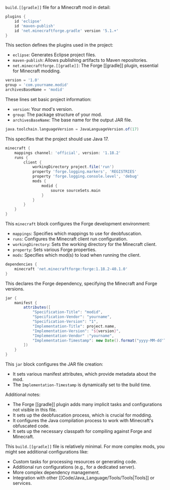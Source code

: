 `build.[[gradle]]` file for a Minecraft mod in detail:

```gradle
plugins {
    id 'eclipse'
    id 'maven-publish'
    id 'net.minecraftforge.gradle' version '5.1.+'
}
```
This section defines the plugins used in the project:
- `eclipse`: Generates Eclipse project files.
- `maven-publish`: Allows publishing artifacts to Maven repositories.
- `net.minecraftforge.[[gradle]]`: The Forge [[gradle]] plugin, essential for Minecraft modding.

```gradle
version = '1.0'
group = 'com.yourname.modid'
archivesBaseName = 'modid'
```
These lines set basic project information:
- `version`: Your mod's version.
- `group`: The package structure of your mod.
- `archivesBaseName`: The base name for the output JAR file.

```gradle
java.toolchain.languageVersion = JavaLanguageVersion.of(17)
```
This specifies that the project should use Java 17.

```gradle
minecraft {
    mappings channel: 'official', version: '1.18.2'
    runs {
        client {
            workingDirectory project.file('run')
            property 'forge.logging.markers', 'REGISTRIES'
            property 'forge.logging.console.level', 'debug'
            mods {
                modid {
                    source sourceSets.main
                }
            }
        }
    }
}
```
This `minecraft` block configures the Forge development environment:
- `mappings`: Specifies which mappings to use for deobfuscation.
- `runs`: Configures the Minecraft client run configuration.
- `workingDirectory`: Sets the working directory for the Minecraft client.
- `property`: Sets various Forge properties.
- `mods`: Specifies which mod(s) to load when running the client.

```gradle
dependencies {
    minecraft 'net.minecraftforge:forge:1.18.2-40.1.0'
}
```
This declares the Forge dependency, specifying the Minecraft and Forge versions.

```gradle
jar {
    manifest {
        attributes([
            "Specification-Title": "modid",
            "Specification-Vendor": "yourname",
            "Specification-Version": "1",
            "Implementation-Title": project.name,
            "Implementation-Version": "${version}",
            "Implementation-Vendor" :"yourname",
            "Implementation-Timestamp": new Date().format("yyyy-MM-dd'T'HH:mm:ssZ")
        ])
    }
}
```
This `jar` block configures the JAR file creation:
- It sets various manifest attributes, which provide metadata about the mod.
- The `Implementation-Timestamp` is dynamically set to the build time.

Additional notes:
- The Forge [[gradle]] plugin adds many implicit tasks and configurations not visible in this file.
- It sets up the deobfuscation process, which is crucial for modding.
- It configures the Java compilation process to work with Minecraft's obfuscated code.
- It sets up the necessary classpath for compiling against Forge and Minecraft.

This `build.[[gradle]]` file is relatively minimal. For more complex mods, you might see additional configurations like:
- Custom tasks for processing resources or generating code.
- Additional run configurations (e.g., for a dedicated server).
- More complex dependency management.
- Integration with other [[Code/Java_Language/Tools/Tools|Tools]] or services.